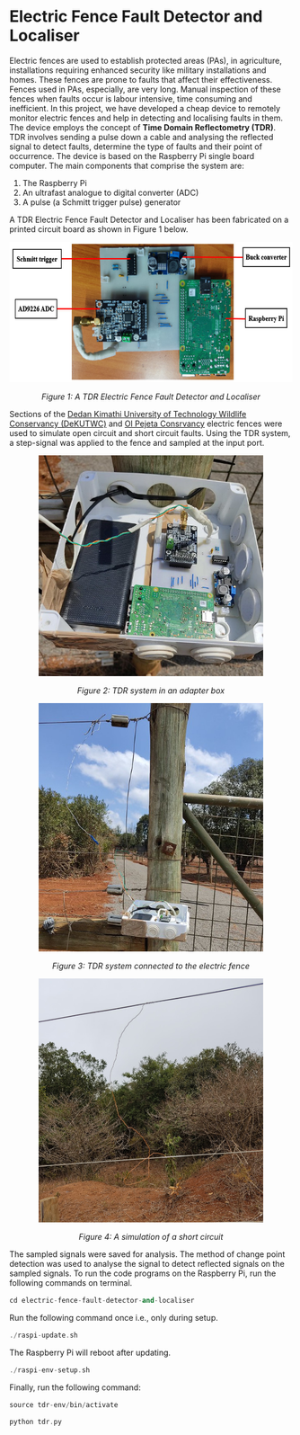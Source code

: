 # Electric Fence Fault Detector and Localiser

Electric fences are used to establish protected areas (PAs), in agriculture, installations requiring enhanced security like military installations and homes. These fences are prone to faults that affect their effectiveness. Fences used in PAs, especially, are very long. Manual inspection of these fences when faults occur is labour intensive, time consuming and inefficient. In this project, we have developed a cheap device to remotely monitor electric fences and help in detecting and localising faults in them. The device employs the concept of **Time Domain Reflectometry (TDR)**. TDR involves sending a pulse down a cable and analysing the reflected signal to detect faults, determine the type of faults and their point of occurrence. The device is based on the Raspberry Pi single board computer. The main components that comprise the system are:
1. The Raspberry Pi
2. An ultrafast analogue to digital converter (ADC)
3. A pulse (a Schmitt trigger pulse) generator

A TDR Electric Fence Fault Detector and Localiser has been fabricated on a printed circuit board as shown in Figure 1 below.


<p align="center">
  <img width="600" height="250" src="./images/labeled-tdr-system.jpg"> 
</p>

<p align="center"> 
  <em>Figure 1: A TDR Electric Fence Fault Detector and Localiser</em>
</p>

Sections of the [Dedan Kimathi University of Technology Wildlife Conservancy (DeKUTWC)](https://conservancy.dkut.ac.ke/) and [Ol Pejeta Consrvancy](https://www.olpejetaconservancy.org/) electric fences were used to simulate open circuit and short circuit faults. Using the TDR system, a step-signal was applied to the fence and sampled at the input port.

<p align="center">
  <img width="400" height="393" src="./images/tdr-system-adapter-box.jpg"> 
</p>

<p align="center"> 
  <em>Figure 2: TDR system in an adapter box</em>
</p>


<p align="center">
  <img width="400" height="442" src="./images/tdr-system-connected-to-fence.jpg"> 
</p>

<p align="center"> 
  <em>Figure 3: TDR system connected to the electric fence</em>
</p>


<p align="center">
  <img width="400" height="434" src="./images/short-circuit.jpg"> 
</p>

<p align="center"> 
  <em>Figure 4: A simulation of a short circuit</em>
</p>

The sampled signals were saved for analysis. The method of change point detection was used to analyse the signal to detect reflected signals on the sampled signals. To run the code programs on the Raspberry Pi, run the following commands on terminal.

 ```cpp
cd electric-fence-fault-detector-and-localiser
```

Run the following command once i.e., only during setup.

```cpp
./raspi-update.sh
```
The Raspberry Pi will reboot after updating.

```cpp
./raspi-env-setup.sh
```

Finally, run the following command:

```cpp
source tdr-env/bin/activate
```

```cpp
python tdr.py
```
